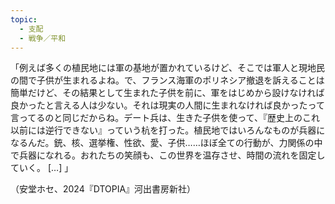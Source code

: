```yaml
---
topic:
  - 支配
  - 戦争／平和
---
```

「例えば多くの植民地には軍の基地が置かれているけど、そこでは軍人と現地民の間で子供が生まれるよね。で、フランス海軍のポリネシア撤退を訴えることは簡単だけど、その結果として生まれた子供を前に、軍をはじめから設けなければ良かったと言える人は少ない。それは現実の人間に生まれなければ良かったって言ってるのと同じだからね。デート兵は、生きた子供を使って、『歴史上のこれ以前には逆行できない』っていう杭を打った。植民地ではいろんなものが兵器になるんだ。銃、核、選挙権、性欲、愛、子供……ほぼ全ての行動が、力関係の中で兵器になれる。おれたちの笑顔も、この世界を温存させ、時間の流れを固定していく。 \[…] 」

（安堂ホセ、2024『DTOPIA』河出書房新社）